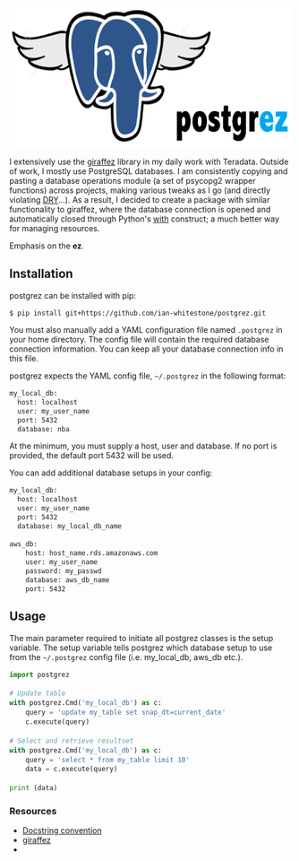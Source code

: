 <p align="left">
<img src="./img/postgrez.png" width="645px" height="250px" >
</p>

I extensively use the [giraffez](https://github.com/capitalone/giraffez) library in my daily work with Teradata. Outside of work, I mostly use PostgreSQL databases. I am consistently copying and pasting a database operations module (a set of psycopg2 wrapper functions) across projects, making various tweaks as I go (and directly violating [DRY](https://en.wikipedia.org/wiki/Don%27t_repeat_yourself)...). As a result, I decided to create a package with similar functionality to giraffez, where the database connection is opened and automatically closed through Python's [with](http://effbot.org/zone/python-with-statement.htm) construct; a much better way for managing resources.

Emphasis on the **ez**.

## Installation
postgrez can be installed with pip:
```
$ pip install git+https://github.com/ian-whitestone/postgrez.git
```

You must also manually add a YAML configuration file named `.postgrez` in your home directory. The config file will contain the required database connection information. You can keep all your database connection info in this file.

postgrez expects the YAML config file, `~/.postgrez` in the following format:

```
my_local_db:
  host: localhost
  user: my_user_name
  port: 5432
  database: nba
```

At the minimum, you must supply a host, user and database. If no port is provided, the default port 5432 will be used.

You can add additional database setups in your config:

```
my_local_db:
  host: localhost
  user: my_user_name
  port: 5432
  database: my_local_db_name

aws_db:
    host: host_name.rds.amazonaws.com
    user: my_user_name
    password: my_passwd
    database: aws_db_name
    port: 5432
```

## Usage
The main parameter required to initiate all postgrez classes is the setup variable. The setup variable tells postgrez which database setup to use from the `~/.postgrez` config file (i.e. my_local_db, aws_db etc.).

```python
import postgrez

# Update table
with postgrez.Cmd('my_local_db') as c:
    query = 'update my_table set snap_dt=current_date'
    c.execute(query)

# Select and retrieve resultset
with postgrez.Cmd('my_local_db') as c:
    query = 'select * from my_table limit 10'
    data = c.execute(query)

print (data)
```

### Resources
* [Docstring convention](http://sphinxcontrib-napoleon.readthedocs.io/en/latest/example_google.html)
* [giraffez](https://github.com/capitalone/giraffez)
*
